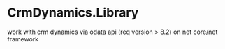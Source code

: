 # CrmDynamics.Library
work with crm dynamics via odata api (req version > 8.2) on net core/net framework
